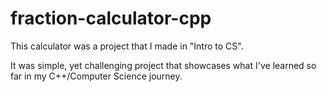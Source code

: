 # fraction-calculator-cpp

This calculator was a project that I made in "Intro to CS".

It was simple, yet challenging project that showcases what I've learned so far in my C++/Computer Science journey.

